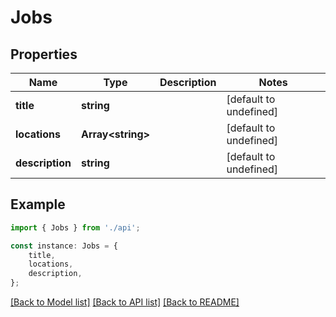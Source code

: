 # Jobs


## Properties

Name | Type | Description | Notes
------------ | ------------- | ------------- | -------------
**title** | **string** |  | [default to undefined]
**locations** | **Array&lt;string&gt;** |  | [default to undefined]
**description** | **string** |  | [default to undefined]

## Example

```typescript
import { Jobs } from './api';

const instance: Jobs = {
    title,
    locations,
    description,
};
```

[[Back to Model list]](../README.md#documentation-for-models) [[Back to API list]](../README.md#documentation-for-api-endpoints) [[Back to README]](../README.md)
